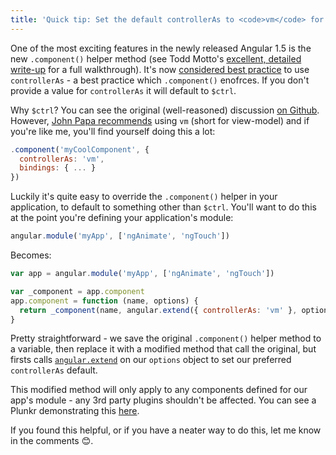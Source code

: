 ```yaml
---
title: 'Quick tip: Set the default controllerAs to <code>vm</code> for <code>.component()</code>   in Angular 1.5+'
---
```


One of the most exciting features in the newly released Angular 1.5 is the new `.component()` helper method (see Todd Motto's [excellent, detailed write-up](https://toddmotto.com/exploring-the-angular-1-5-component-method) for a full walkthrough). It's now [considered best practice](https://github.com/johnpapa/angular-styleguide#style-y030) to use `controllerAs` - a best practice which `.component()` enofrces. If you don't provide a value for `controllerAs` it will default to `$ctrl`.

<!-- excerpt -->

Why `$ctrl`? You can see the original (well-reasoned) discussion [on Github](https://github.com/angular/angular.js/issues/13664). However, [John Papa recommends](https://github.com/johnpapa/angular-styleguide#style-y032) using `vm` (short for view-model) and if you're like me, you'll find yourself doing this a lot:

```js
.component('myCoolComponent', {
  controllerAs: 'vm',
  bindings: { ... }
})
```

Luckily it's quite easy to override the `.component()` helper in your application, to default to something other than `$ctrl`. You'll want to do this at the point you're defining your application's module:

```js
angular.module('myApp', ['ngAnimate', 'ngTouch'])
```

Becomes:

```js
var app = angular.module('myApp', ['ngAnimate', 'ngTouch'])

var _component = app.component
app.component = function (name, options) {
  return _component(name, angular.extend({ controllerAs: 'vm' }, options))
}
```

Pretty straightforward - we save the original `.component()` helper method to a variable, then replace it with a modified method that call the original, but firsts calls [`angular.extend`](https://docs.angularjs.org/api/ng/function/angular.extend) on our `options` object to set our preferred `controllerAs` default.

This modified method will only apply to any components defined for our app's module - any 3rd party plugins shouldn't be affected. You can see a Plunkr demonstrating this [here](https://plnkr.co/edit/nPjov0d4ktjKuoL8bvxJ?p=preview).

If you found this helpful, or if you have a neater way to do this, let me know in the comments 😊.
